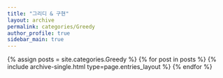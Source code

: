 ```yaml
---
title: "그리디 & 구현"
layout: archive
permalink: categories/Greedy
author_profile: true
sidebar_main: true
---
```



{% assign posts = site.categories.Greedy %}
{% for post in posts %} {% include archive-single.html type=page.entries_layout %} {% endfor %}
